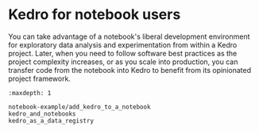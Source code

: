 # Kedro for notebook users


You can take advantage of a notebook's liberal development environment for exploratory data analysis and experimentation from within a Kedro project. Later, when you need to follow software best practices as the project complexity increases, or as you scale into production, you can transfer code from the notebook into Kedro to benefit from its opinionated project framework.


```{toctree}
:maxdepth: 1

notebook-example/add_kedro_to_a_notebook
kedro_and_notebooks
kedro_as_a_data_registry
```
